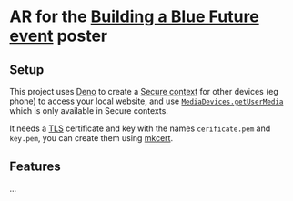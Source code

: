 # AR for the [Building a Blue Future event](https://www.facebook.com/events/5561409547261645) poster

## Setup

This project uses [Deno](//deno.land) to create a [Secure context](//developer.mozilla.org/en-US/docs/Web/Security/Secure_Contexts) for other devices (eg phone) to access your local website, and use [`MediaDevices.getUserMedia`](//developer.mozilla.org/en-US/docs/Web/API/MediaDevices/getUserMedia) which is only available in Secure contexts.

It needs a [TLS](https://en.wikipedia.org/wiki/Transport_Layer_Security) certificate and key with the names `cerificate.pem` and `key.pem`, you can create them using [mkcert](//github.com/FiloSottile/mkcert).

## Features

...
